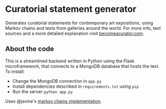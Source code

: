 # Curatorial statement generator

Generates curatorial statements for contemporary art expositions, using Markov chains and texts from galleries around the world. For more info, text sources and a more detailed explanation visit [becomeacurator.com](http://becomeacurator.com).

## About the code

This is a streamlined backend written in Python using the Flask microframework, that connects to a MongoDB database that hosts the text. To install:

* Change the MongoDB connection in `app.py`
* Install dependencies described in `requirements.txt` using `pip`
* Run the server `python app.py`

Uses @jsvine's [markov chains implementation](https://github.com/jsvine/markovify/).
